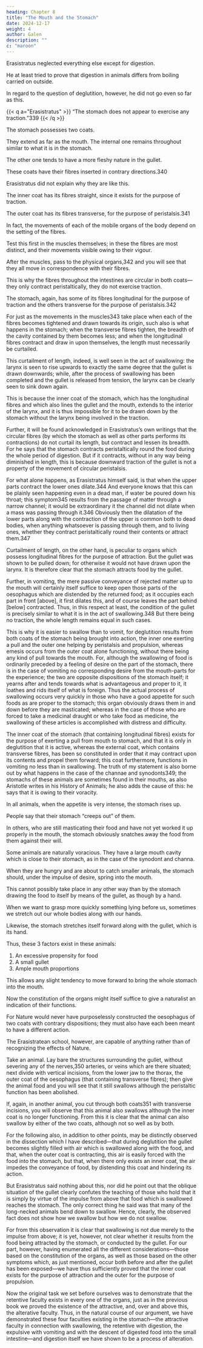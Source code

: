 ```yaml
---
heading: Chapter 8
title: "The Mouth and the Stomach"
date: 2024-12-17
weight: 4
author: Galen
description: ""
c: "maroon"
---
```



Erasistratus neglected everything else except for digestion. 

He at least tried to prove that digestion in animals differs from boiling carried on outside.

In regard to the question of deglutition, however, he did not go even so far as this.

{{< q a="Erasistratus" >}}
“The stomach does not appear to exercise any traction.”339
{{< /q >}}


The stomach possesses two coats.

They extend as far as the mouth. The internal one remains throughout similar to what it is in the stomach.

The other one tends to have a more fleshy nature in the gullet.

These coats have their fibres inserted in contrary directions.340 

Erasistratus did not explain why they are like this.

The inner coat has its fibres straight, since it exists for the purpose of traction. 

The outer coat has its fibres transverse, for the purpose of peristalsis.341 

In fact, the movements of each of the mobile organs of the body depend on the setting of the fibres.

Test this first in the muscles themselves; in these the fibres are most distinct, and their movements visible owing to their vigour. 

After the muscles, pass to the physical organs,342 and you will see that they all move in correspondence with their fibres.

This is why the fibres throughout the intestines are circular in both coats—they only contract peristaltically, they do not exercise traction. 

The stomach, again, has some of its fibres longitudinal for the purpose of traction and the others transverse for the purpose of peristalsis.342 

For just as the movements in the muscles343 take place when each of the fibres becomes tightened and drawn towards its origin, such also is what happens in the stomach; when the transverse fibres tighten, the breadth of the cavity contained by them becomes less; and when the longitudinal fibres contract and draw in upon themselves, the length must necessarily be curtailed.

This curtailment of length, indeed, is well seen in the act of swallowing: the larynx is seen to rise upwards to exactly the same degree that the gullet is drawn downwards; while, after the process of swallowing has been completed and the gullet is released from tension, the larynx can be clearly seen to sink down again. 

This is because the inner coat of the stomach, which has the longitudinal fibres and which also lines the gullet and the mouth, extends to the interior of the larynx, and it is thus impossible for it to be drawn down by the stomach without the larynx being involved in the traction.

Further, it will be found acknowledged in Erasistratus’s own writings that the circular fibres (by which the stomach as well as other parts performs its contractions) do not curtail its length, but contract and lessen its breadth. For he says that the stomach contracts peristaltically round the food during the whole period of digestion. But if it contracts, without in any way being diminished in length, this is because downward traction of the gullet is not a property of the movement of circular peristalsis. 

For what alone happens, as Erasistratus himself said, is that when the upper parts contract the lower ones dilate.344 And everyone knows that this can be plainly seen happening even in a dead man, if water be poured down his throat; this symptom345 results from the passage of matter through a narrow channel; it would be extraordinary it the channel did not dilate when a mass was passing through it.346 Obviously then the dilatation of the lower parts along with the contraction of the upper is common both to dead bodies, when anything whatsoever is passing through them, and to living ones, whether they contract peristaltically round their contents or attract them.347

Curtailment of length, on the other hand, is peculiar to organs which possess longitudinal fibres for the purpose of attraction. But the gullet was shown to be pulled down; for otherwise it would not have drawn upon the larynx. It is therefore clear that the stomach attracts food by the gullet.

Further, in vomiting, the mere passive conveyance of rejected matter up to the mouth will certainly itself suffice to keep open those parts of the oesophagus which are distended by the returned food; as it occupies each part in front [above], it first dilates this, and of course leaves the part behind [below] contracted. Thus, in this respect at least, the condition of the gullet is precisely similar to what it is in the act of swallowing.348 But there being no traction, the whole length remains equal in such cases.


This is why it is easier to swallow than to vomit, for deglutition results from both coats of the stomach being brought into action, the inner one exerting a pull and the outer one helping by peristalsis and propulsion, whereas emesis occurs from the outer coat alone functioning, without there being any kind of pull towards the mouth. For, although the swallowing of food is ordinarily preceded by a feeling of desire on the part of the stomach, there is in the case of vomiting no corresponding desire from the mouth-parts for the experience; the two are opposite dispositions of the stomach itself; it yearns after and tends towards what is advantageous and proper to it, it loathes and rids itself of what is foreign. Thus the actual process of swallowing occurs very quickly in those who have a good appetite for such foods as are proper to the stomach; this organ obviously draws them in and down before they are masticated; whereas in the case of those who are forced to take a medicinal draught or who take food as medicine, the swallowing of these articles is accomplished with distress and difficulty.

The inner coat of the stomach (that containing longitudinal fibres) exists for the purpose of exerting a pull from mouth to stomach, and that it is only in deglutition that it is active, whereas the external coat, which contains transverse fibres, has been so constituted in order that it may contract upon its contents and propel them forward; this coat furthermore, functions in vomiting no less than in swallowing. The truth of my statement is also borne out by what happens in the case of the channae and synodonts349; the stomachs of these animals are sometimes found in their mouths, as also Aristotle writes in his History of Animals; he also adds the cause of this: he says that it is owing to their voracity.

In all animals, when the appetite is very intense, the stomach rises up.

People say that their stomach “creeps out” of them.

In others, who are still masticating their food and have not yet worked it up properly in the mouth, the stomach obviously snatches away the food from them against their will.

Some animals are naturally voracious. They have a large mouth cavity which is close to their stomach, as in the case of the synodont and channa. 

When they are hungry and are about to catch smaller animals, the stomach should, under the impulse of desire, spring into the mouth.

This cannot possibly take place in any other way than by the stomach drawing the food to itself by means of the gullet, as though by a hand. 

When we want to grasp more quickly something lying before us, sometimes we stretch out our whole bodies along with our hands. 

Likewise, the stomach stretches itself forward along with the gullet, which is its hand.

Thus, these 3 factors exist in these animals: 

1. An excessive propensity for food
2. A small gullet
3. Ample mouth proportions

This allows any slight tendency to move forward to bring the whole stomach into the mouth.


Now the constitution of the organs might itself suffice to give a naturalist an indication of their functions. 

For Nature would never have purposelessly constructed the oesophagus of two coats with contrary dispositions; they must also have each been meant to have a different action.

The Erasistratean school, however, are capable of anything rather than of recognizing the effects of Nature.

<!-- Come, therefore, let us demonstrate to them by animal dissection as well that each of the two coats does exercise the activity which I have stated.  -->

Take an animal. Lay bare the structures surrounding the gullet, without severing any of the nerves,350 arteries, or veins which are there situated; next divide with vertical incisions, from the lower jaw to the thorax, the outer coat of the oesophagus (that containing transverse fibres); then give the animal food and you will see that it still swallows although the peristaltic function has been abolished. 

If, again, in another animal, you cut through both coats351 with transverse incisions, you will observe that this animal also swallows although the inner coat is no longer functioning. From this it is clear that the animal can also swallow by either of the two coats, although not so well as by both. 

For the following also, in addition to other points, may be distinctly observed in the dissection which I have described—that during deglutition the gullet becomes slightly filled with air which is swallowed along with the food, and that, when the outer coat is contracting, this air is easily forced with the food into the stomach, but that, when there only exists an inner coat, the air impedes the conveyance of food, by distending this coat and hindering its action.

But Erasistratus said nothing about this, nor did he point out that the oblique situation of the gullet clearly confutes the teaching of those who hold that it is simply by virtue of the impulse from above that food which is swallowed reaches the stomach. The only correct thing he said was that many of the long-necked animals bend down to swallow. Hence, clearly, the observed fact does not show how we swallow but how we do not swallow. 

For from this observation it is clear that swallowing is not due merely to the impulse from above; it is yet, however, not clear whether it results from the food being attracted by the stomach, or conducted by the gullet. For our part, however, having enumerated all the different considerations—those based on the constitution of the organs, as well as those based on the other symptoms which, as just mentioned, occur both before and after the gullet has been exposed—we have thus sufficiently proved that the inner coat exists for the purpose of attraction and the outer for the purpose of propulsion.

Now the original task we set before ourselves was to demonstrate that the retentive faculty exists in every one of the organs, just as in the previous book we proved the existence of the attractive, and, over and above this, the alterative faculty. Thus, in the natural course of our argument, we have demonstrated these four faculties existing in the stomach—the attractive faculty in connection with swallowing, the retentive with digestion, the expulsive with vomiting and with the descent of digested food into the small intestine—and digestion itself we have shown to be a process of alteration.


